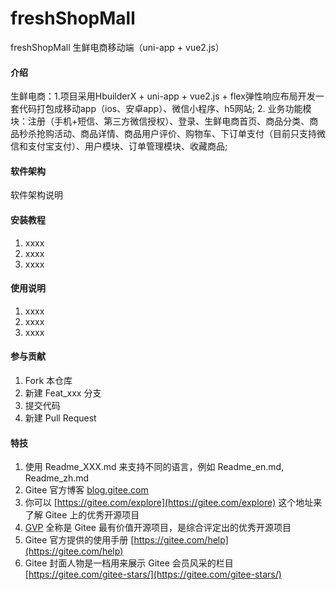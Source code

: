# freshShopMall
freshShopMall 生鲜电商移动端（uni-app + vue2.js）

#### 介绍
生鲜电商：1.项目采用HbuilderX + uni-app + vue2.js + flex弹性响应布局开发一套代码打包成移动app（ios、安卓app）、微信小程序、h5网站; 2. 业务功能模块：注册（手机+短信、第三方微信授权）、登录、生鲜电商首页、商品分类、商品秒杀抢购活动、商品详情、商品用户评价、购物车、下订单支付（目前只支持微信和支付宝支付）、用户模块、订单管理模块、收藏商品; 


#### 软件架构
软件架构说明


#### 安装教程

1.  xxxx
2.  xxxx
3.  xxxx

#### 使用说明

1.  xxxx
2.  xxxx
3.  xxxx

#### 参与贡献

1.  Fork 本仓库
2.  新建 Feat_xxx 分支
3.  提交代码
4.  新建 Pull Request


#### 特技

1.  使用 Readme\_XXX.md 来支持不同的语言，例如 Readme\_en.md, Readme\_zh.md
2.  Gitee 官方博客 [blog.gitee.com](https://blog.gitee.com)
3.  你可以 [https://gitee.com/explore](https://gitee.com/explore) 这个地址来了解 Gitee 上的优秀开源项目
4.  [GVP](https://gitee.com/gvp) 全称是 Gitee 最有价值开源项目，是综合评定出的优秀开源项目
5.  Gitee 官方提供的使用手册 [https://gitee.com/help](https://gitee.com/help)
6.  Gitee 封面人物是一档用来展示 Gitee 会员风采的栏目 [https://gitee.com/gitee-stars/](https://gitee.com/gitee-stars/)
